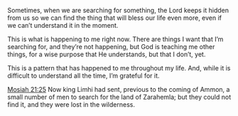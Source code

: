 Sometimes, when we are searching for something, the Lord keeps it hidden from us so we can find the thing that will bless our life even more, even if we can’t understand it in the moment. 

This is what is happening to me right now. There are things I want that I’m searching for, and they’re not happening, but God is teaching me other things, for a wise purpose that He understands, but that I don’t, yet. 

This is a pattern that has happened to me throughout my life. And, while it is difficult to understand all the time, I’m grateful for it. 

[Mosiah 21:25](https://www.churchofjesuschrist.org/study/scriptures/bofm/mosiah/21?id=p25&lang=eng#p25) ​Now king Limhi had sent, previous to the coming of Ammon, a ​​​small​ number of men to ​​​search​ for the land of Zarahemla; but they could not find it, and they were lost in the wilderness.
